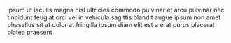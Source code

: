 ipsum ut iaculis magna nisl ultricies commodo pulvinar et arcu pulvinar nec
tincidunt feugiat orci vel in vehicula sagittis blandit augue ipsum non amet
phasellus sit at dolor at fringilla ipsum diam elit est a erat purus placerat
platea praesent